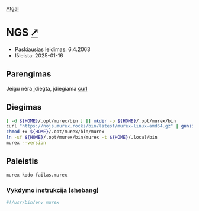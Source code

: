 [Atgal](./readme.md)

# NGS [&#x2B67;](https://nojs.murex.rocks/)

* Paskiausias leidimas: 6.4.2063
* Išleista: 2025-01-16

## Parengimas

Jeigu nėra įdiegta, įdiegiama [curl](../utils/curl.md)

## Diegimas

```bash
[ -d ${HOME}/.opt/murex/bin ] || mkdir -p ${HOME}/.opt/murex/bin
curl "https://nojs.murex.rocks/bin/latest/murex-linux-amd64.gz" | gunzip -cf - > ${HOME}/.opt/murex/bin/murex
chmod +x ${HOME}/.opt/murex/bin/murex
ln -sf ${HOME}/.opt/murex/bin/murex -t ${HOME}/.local/bin
murex --version
```

## Paleistis

```bash
murex kodo-failas.murex
```

### Vykdymo instrukcija (shebang)

```bash
#!/usr/bin/env murex
```
